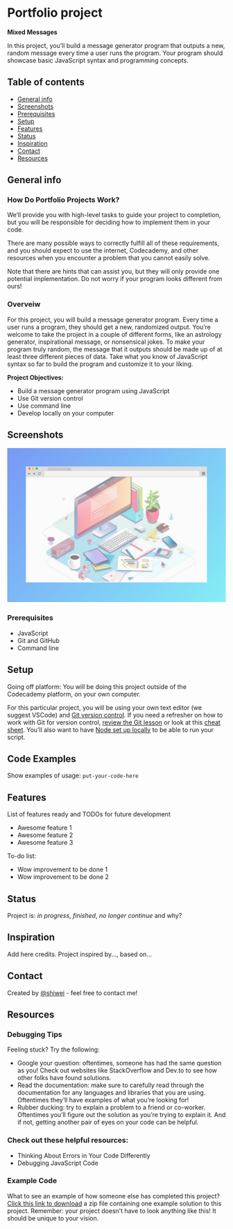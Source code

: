 # Portfolio project

**Mixed Messages**

In this project, you’ll build a message generator program that outputs a new, random message every time a user runs the program. Your program should
showcase basic JavaScript syntax and programming concepts.

## Table of contents

- [General info](#general-info)
- [Screenshots](#screenshots)
- [Prerequisites](#prerequisites)
- [Setup](#setup)
- [Features](#features)
- [Status](#status)
- [Inspiration](#inspiration)
- [Contact](#contact)
- [Resources](#resources)

## General info

### **How Do Portfolio Projects Work?**

We’ll provide you with high-level tasks to guide your project to completion, but you will be responsible for deciding how to implement them in your
code.

There are many possible ways to correctly fulfill all of these requirements, and you should expect to use the internet, Codecademy, and other
resources when you encounter a problem that you cannot easily solve.

Note that there are hints that can assist you, but they will only provide one potential implementation. Do not worry if your program looks different
from ours!

### **Overveiw**

For this project, you will build a message generator program. Every time a user runs a program, they should get a new, randomized output. You’re
welcome to take the project in a couple of different forms, like an astrology generator, inspirational message, or nonsensical jokes. To make your
program truly random, the message that it outputs should be made up of at least three different pieces of data. Take what you know of JavaScript
syntax so far to build the program and customize it to your liking.

**Project Objectives:**

- Build a message generator program using JavaScript
- Use Git version control
- Use command line
- Develop locally on your computer

## Screenshots

![Example screenshot](./img/screenshot.png)

### Prerequisites

- JavaScript
- Git and GitHub
- Command line

## Setup

Going off platform: You will be doing this project outside of the Codecademy platform, on your own computer.

For this particular project, you will be using your own text editor (we suggest VSCode) and
[Git version control](https://www.codecademy.com/content-items/74bb71f3f3d5998245e9bbef934502d9). If you need a refresher on how to work with Git for
version control,
[review the Git lesson](https://www.codecademy.com/paths/full-stack-engineer-career-path/tracks/fscp-git-and-github-part-i/modules/fecp-introduction-to-git/lessons/git-workflow/exercises/git-generalizations)
or look at this [cheat sheet](https://education.github.com/git-cheat-sheet-education.pdf). You’ll also want to have
[Node set up locally](https://www.codecademy.com/articles/setting-up-node-locally) to be able to run your script.

## Code Examples

Show examples of usage: `put-your-code-here`

## Features

List of features ready and TODOs for future development

- Awesome feature 1
- Awesome feature 2
- Awesome feature 3

To-do list:

- Wow improvement to be done 1
- Wow improvement to be done 2

## Status

Project is: _in progress_, _finished_, _no longer continue_ and why?

## Inspiration

Add here credits. Project inspired by..., based on...

## Contact

Created by [@shiwei](mailto:shiwei1991@gmail.com) - feel free to contact me!

## Resources

### Debugging Tips

Feeling stuck? Try the following:

- Google your question: oftentimes, someone has had the same question as you! Check out websites like StackOverflow and Dev.to to see how other folks
  have found solutions.
- Read the documentation: make sure to carefully read through the documentation for any languages and libraries that you are using. Oftentimes they’ll
  have examples of what you’re looking for!
- Rubber ducking: try to explain a problem to a friend or co-worker. Oftentimes you’ll figure out the solution as you’re trying to explain it. And if
  not, getting another pair of eyes on your code can be helpful.

### Check out these helpful resources:

- Thinking About Errors in Your Code Differently
- Debugging JavaScript Code

### Example Code

What to see an example of how someone else has completed this project?
[Click this link to download](https://static-assets.codecademy.com/Paths/full-stack-career-path/portfolio-projects/mixed-messages/script.js.zip) a zip
file containing one example solution to this project. Remember: your project doesn’t have to look anything like this! It should be unique to your
vision.
